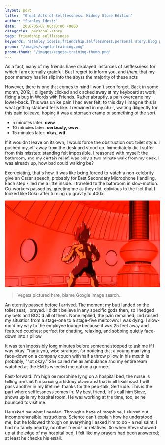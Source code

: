 ```yaml
---
layout: post
title:  "Great Acts of Selflessness: Kidney Stone Edition"
author: "Stanley Idesis"
date:   2016-05-07 00:00:00 +0000
categories: personal-story
tags: friendship selflessness
keywords: "stanley idesis,friendship,selflessness,personal story,blog post,kidney stone,friends,selfless"
promo: "/images/vegeta-training.png"
promo-thumb: "/images/vegeta-training-thumb.png"
---
```

As a fact, many of my friends have displayed instances of selflessness for which I am eternally grateful. But I regret to inform you, and *them*, that my poor memory has let slip into the abyss the majority of these acts.

However, there is one that comes to mind I won't soon forget. Back in some month, 2012, I diligently clicked and clacked away at my keyboard at work, fixing a bug in Words with Friends. Rather abruptly, a pain overcame my lower-back. This was unlike pain I had ever felt; to this day I imagine this is what getting stabbed feels like. I remained in my chair, waiting diligently for this pain to leave, hoping it was a stomach cramp or something of the sort.

- 5 minutes later: **oww**.
- 10 minutes later: **seriously, oww**.
- 15 minutes later: **okay, wtf**.

If it wouldn't leave on its own, I would force the obstruction out: toilet style. I pushed myself away from the desk and stood up. Immediately did I suffer from this misstep: standing felt impossible. I reasoned with myself: the bathroom, and my certain relief, was only a two minute walk from my desk. I was already up, how bad could walking be?

Excruciating, that's how. It was like being forced to watch a non-celebrity give an Oscar speech, probably for Best Secondary Microphone Handling. Each step killed me a little inside. I traveled to the bathroom in slow-motion. Co-workers passed by, greeting me as they did, oblivious to the fact that I looked like Goku after turning up gravity to 400x.

![Goku: not pictured here](/images/vegeta-training.png "Technically, that's Vegeta")
> Vegeta pictured here, blame Google image search.

An eternity passed before I arrived. The moment my butt landed on the toilet seat, I prayed. I didn't believe in any specific gods then, so I hedged my bets and BCC'd all of them. None replied, the pain remained, and raised my situation from a stage-one to a stage-five meltdown: I was dying. I slow-mo'd my way to the employee lounge because it was 25 feet away and featured couches: perfect for chatting, relaxing, and sobbing quietly face-down into a pillow.

It was ten impossibly long minutes before someone stopped to ask me if I was okay. Thank you, wise stranger, for noticing that a young man lying face-down on a company couch with half a throw pillow in his mouth is probably, "not okay." She called me an ambulance and my entire team watched as the EMTs wheeled me out on a gurnee.

Fast-forward: I'm high on morphine lying on a hospital bed, the nurse is telling me that I'm passing a kidney stone and that in all likelihood, I will pass another in my lifetime: thanks for the pep-talk, Gertrude. This is the part where selflessness comes in. My best friend, let's call him Steve, shows up in my hospital room. He was working at the time, too, so he bounced to visit me.

He asked me what I needed. Through a haze of morphine, I slurred out incomprehensible instructions. Science can't explain how he understood me, but he followed through on everything I asked him to do - a real saint. I had no family nearby, no other friends or relatives. So when Steve showed up at the edge of my hospital bed, I felt like my prayers had been answered; at least he checks his email.
